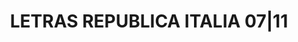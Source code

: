 ---
layout: asset
title: LETRAS REPUBLICA ITALIA 07|11                               
isin: IT0004622343
---